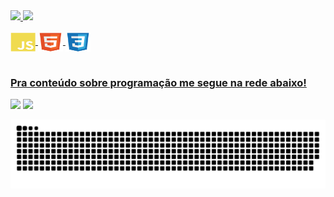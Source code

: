 <div>
  <a href="https://github.com/lucasramosfs">
   <img height="180em" src="https://github-readme-stats.vercel.app/api?username=lucasramosfs&show_icons=true&theme=tokyonight&include_all_commits=true&count_private=true"/>
   <img height="180em" src="https://github-readme-stats.vercel.app/api/top-langs/?username=lucasramosfs&layout=compact&langs_count=6&theme=tokyonight"/>
</div>
<div style="display: inline_block"><br>
  <img align="center" alt="Js" height="30" width="40" src="https://raw.githubusercontent.com/devicons/devicon/master/icons/javascript/javascript-plain.svg">
  <img align="center" alt="HTML" height="30" width="40" src="https://raw.githubusercontent.com/devicons/devicon/master/icons/html5/html5-original.svg">
  <img align="center" alt="CSS" height="30" width="40" src="https://raw.githubusercontent.com/devicons/devicon/master/icons/css3/css3-original.svg">
</div>
 
 <br>
 
  ### Pra conteúdo sobre programação me segue na rede abaixo!
 
<div> 
  <a href = "mailto:lucasramosfs@outlook.com.br" target="_blank"><img src="https://img.shields.io/badge/-Gmail-%23333?style=for-the-badge&logo=gmail&logoColor=white"></a>
  <a href="https://www.linkedin.com/in/lucas-ramosfs" target="_blank"><img src="https://img.shields.io/badge/-LinkedIn-%230077B5?style=for-the-badge&logo=linkedin&logoColor=white" ></a> 

 
  ![snake gif](https://github.com/lucasramosfs/lucasramosfs/blob/output/github-contribution-grid-snake.svg)
</div>
